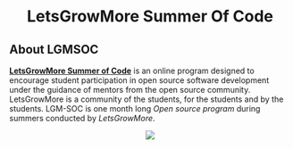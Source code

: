 <h1 align="center">LetsGrowMore Summer Of Code</h1>

## About LGMSOC
<a href="https://letsgrowmore.in/soc/">**LetsGrowMore Summer of Code**</a> is an online program designed to encourage student participation in open source software development under the guidance of mentors from the open source community. LetsGrowMore is a community of the students, for the students and by the students. LGM-SOC is one month long *Open source program* during summers conducted by *LetsGrowMore*.
<p align="center">
<a href="https://letsgrowmore.in/soc/"><img src="https://letsgrowmore.in/wp-content/uploads/2021/05/cropped-growmore-removebg-preview.png"></img></a>
</p>
